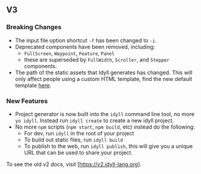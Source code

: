 
## V3

### Breaking Changes

* The input file option shortcut `-f` has been changed to `-i`.
* Deprecated components have been removed, including:
  * `FullScreen`, `Waypoint`, `Feature`, `Panel`
  * these are superseded by `FullWidth`, `Scroller`, and `Stepper` components.
* The path of the static assets that Idyll generates has changed. This will only affect people using a custom HTML template, find the new default template [here](https://github.com/idyll-lang/idyll/blob/master/packages/idyll-cli/src/client/_index.html).

### New Features

* Project generator is now built into the `idyll` command line tool, no more `yo idyll`. Instead run `idyll create` to create a new idyll project.
* No more `npm` scripts (`npm start`, `npm build`, etc) instead do the following:
  * For dev, run `idyll` in the root of your project
  * To build out static files, run `idyll build`
  * To publish to the web, run `idyll publish`, this will give you a unique URL that can be used to share your project.


To see the old v2 docs, visit [https://v2.idyll-lang.org].
